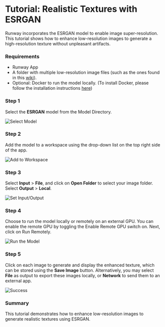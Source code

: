 
# Tutorial: Realistic Textures with ESRGAN

Runway incorporates the ESRGAN model to enable image super-resolution. This tutorial shows how to enhance low-resolution images to generate a high-resolution texture without unpleasant artifacts.

### Requirements
* Runway App
* A folder with multiple low-resolution image files (such as the ones found in this [wiki](https://wiki.minetest.net/Low_resolution_texture_packs)).
* Optional: Docker to run the model locally. (To install Docker, please follow the installation instructions [here](https://docs.runwayapp.ai/#/getting-started/docker))


### Step 1

Select the **ESRGAN** model from the Model Directory.

![Select Model](assets/images/tutorials/tutorial_esrgan/01_select_model.png)

### Step 2

Add the model to a workspace using the drop-down list on the top right
side of the app.

![Add to Workspace](assets/images/tutorials/tutorial_esrgan/02_add_to_workspace.png)

### Step 3

Select **Input** > **File**, and click on **Open Folder** to select
your image folder.
Select **Output** > **Local**.

![Set Input/Output](assets/images/tutorials/tutorial_esrgan/03_set_io.png)

### Step 4

Choose to run the model locally or remotely on an external GPU. You can enable the remote GPU by toggling the Enable Remote GPU switch on. Next, click on Run Remotely.

![Run the Model](assets/images/tutorials/tutorial_esrgan/04_start.png)

### Step 5

Click on each image to generate and display the enhanced texture, which can be stored using the **Save Image** button.
Alternatively, you may select **File** as output to export these images locally, or **Network** to send them to an external app.

![Success](assets/images/tutorials/tutorial_esrgan/05_success.png)

### Summary

This tutorial demonstrates how to enhance low-resolution images to generate realistic textures using ESRGAN.
